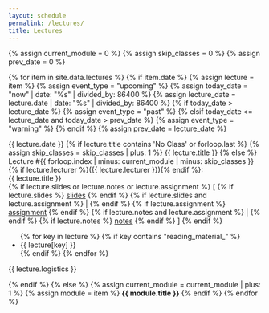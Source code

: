 ```yaml
---
layout: schedule
permalink: /lectures/
title: Lectures
---
```


{% assign current_module = 0 %}
{% assign skip_classes = 0 %}
{% assign prev_date = 0 %}

{% for item in site.data.lectures %}
{% if item.date %}
{% assign lecture = item %}
{% assign event_type = "upcoming" %}
{% assign today_date = "now" | date: "%s" | divided_by: 86400 %}
{% assign lecture_date = lecture.date | date: "%s" | divided_by: 86400 %}
{% if today_date > lecture_date %}
    {% assign event_type = "past" %}
{% elsif today_date <= lecture_date and today_date > prev_date %}
    {% assign event_type = "warning" %}
{% endif %}
{% assign prev_date = lecture_date %}

<tr class="{{ event_type }}">
    <th scope="row">{{ lecture.date }}</th>
    {% if lecture.title contains 'No Class' or forloop.last %}
    {% assign skip_classes = skip_classes | plus: 1 %}
    <td colspan="4" align="center">{{ lecture.title }}</td>
    {% else %}
    <td>
        Lecture #{{ forloop.index | minus: current_module | minus: skip_classes }}
        {% if lecture.lecturer %}({{ lecture.lecturer }}){% endif %}:
        <br />
        {{ lecture.title }}
        <br />
        {% if lecture.slides or lecture.notes or lecture.assignment %}
        [
            {% if lecture.slides %}
            <a href="{{ lecture.slides }}" target="_blank">slides</a>
            {% endif %}
            {% if lecture.slides and lecture.assignment %}
              |  
            {% endif %}
            {% if lecture.assignment %}
            <a href="{{ lecture.assignment }}" target="_blank">assignment</a>
            {% endif %}
            {% if lecture.notes and lecture.assignment %}
              |  
            {% endif %}
            {% if lecture.notes %}
            <a href="{{ lecture.notes }}" target="_blank">notes</a>
            {% endif %}
        ]
        {% endif %}
    </td>
    <td>
        <ul>
        {% for key in lecture %}
            {% if key contains "reading_material_" %}
            <li>{{ lecture[key] }}</li>
            {% endif %}
        {% endfor %}
        </ul>
    </td>
    <td>
        <p>{{ lecture.logistics }}</p>
    </td>
    {% endif %}
</tr>
{% else %}
{% assign current_module = current_module | plus: 1 %}
{% assign module = item %}
<tr class="info">
    <td colspan="5" align="center"><strong>{{ module.title }}</strong></td>
</tr>
{% endif %}
{% endfor %}